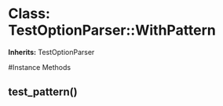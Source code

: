 # Class: TestOptionParser::WithPattern
**Inherits:** TestOptionParser
    




#Instance Methods
## test_pattern() [](#method-i-test_pattern)

